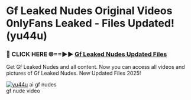 # Gf Leaked Nudes Original Videos 0nlyFans Leaked - Files Updated! (yu44u)

<h3>🔴 CLICK HERE 🌐==►► <a href="https://tinyurl.com/yc6ubb5a" rel="nofollow">Gf Leaked Nudes Updated Files</a></h3>

Get Gf Leaked Nudes and all content. Now you can access all videos and pictures of Gf Leaked Nudes. New Updated Files 2025!

[![yu44u](https://i.imgur.com/7eu0CRL.gif)](https://tinyurl.com/yc6ubb5a)
ai gf nudes<br>
gf nude video
